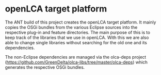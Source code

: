 openLCA target platform
=======================
The ANT build of this project creates the openLCA target platform.
It mainly copies the OSGi bundles from the various Eclipse sources into
the respective plug-in and feature directories. The main purpose of
this is to keep track of the libraries that we use in openLCA. With this
we are also able to change single libraries without searching for the old
one and its dependencies.

The non-Eclipse dependencies are managed via the olca-deps project 
(https://github.com/GreenDelta/olca-libs/tree/master/olca-deps) which 
generates the respective OSGi bundles. 



 